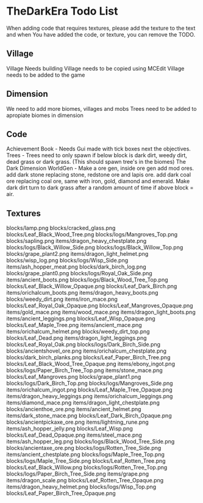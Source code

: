 # TheDarkEra Todo List
When adding code that requires textures, please add the texture to the text and when You have added the code, or texture, you can remove the TODO.

## Village
Village Needs building
Village needs to be copied using MCEdit
Village needs to be added to the game

## Dimension
We need to add more biomes, villages and mobs
Trees need to be added to apropiate biomes in dimension

## Code
Achievement Book - Needs Gui made with tick boxes next the objectives.
Trees - Trees need to only spawn if below block is dark dirt, weedy dirt, dead grass or dark grass. (This should spawn tree's in the biomes)
The Dark Dimension WorldGen - Make a ore gen, inside ore gen add mod ores. add dark stone replacing stone, redstone ore and lapis ore. add dark coal ore replacing coal ore, same with iron, gold, diamond and emerald.
Make dark dirt turn to dark grass after a random amount of time if above block = air.

## Textures
blocks/lamp.png
blocks/cracked_glass.png
blocks/Leaf_Black_Wood_Tree.png
blocks/logs/Mangroves_Top.png
blocks/sapling.png
items/dragon_heavy_chestplate.png
blocks/logs/Black_Willow_Side.png
blocks/logs/Black_Willow_Top.png
blocks/grape_plant2.png
items/dragon_light_helmet.png
blocks/wisp_log.png
blocks/logs/Wisp_Side.png
items/ash_hopper_meat.png
blocks/dark_birch_log.png
blocks/grape_plant0.png
blocks/logs/Royal_Oak_Side.png
items/ancient_boots.png
blocks/logs/Black_Wood_Tree_Top.png
blocks/Leaf_Black_Willow_Opaque.png
blocks/Leaf_Dark_Birch.png
items/orichalcum_boots.png
items/dragon_heavy_boots.png
blocks/weedy_dirt.png
items/iron_mace.png
blocks/Leaf_Royal_Oak_Opaque.png
blocks/Leaf_Mangroves_Opaque.png
items/gold_mace.png
items/wood_mace.png
items/dragon_light_boots.png
items/ancient_leggings.png
blocks/Leaf_Wisp_Opaque.png
blocks/Leaf_Maple_Tree.png
items/ancient_mace.png
items/orichalcum_helmet.png
blocks/weedy_dirt_top.png
blocks/Leaf_Dead.png
items/dragon_light_leggings.png
blocks/Leaf_Royal_Oak.png
blocks/logs/Dark_Birch_Side.png
blocks/ancientshovel_ore.png
items/orichalcum_chestplate.png
blocks/dark_birch_planks.png
blocks/Leaf_Paper_Birch_Tree.png
blocks/Leaf_Black_Wood_Tree_Opaque.png
items/ebony_ingot.png
blocks/logs/Paper_Birch_Tree_Top.png
items/stone_mace.png
blocks/Leaf_Mangroves.png
blocks/grape_plant1.png
blocks/logs/Dark_Birch_Top.png
blocks/logs/Mangroves_Side.png
items/orichalcum_ingot.png
blocks/Leaf_Maple_Tree_Opaque.png
items/dragon_heavy_leggings.png
items/orichalcum_leggings.png
items/diamond_mace.png
items/dragon_light_chestplate.png
blocks/ancienthoe_ore.png
items/ancient_helmet.png
items/dark_stone_mace.png
blocks/Leaf_Dark_Birch_Opaque.png
blocks/ancientpickaxe_ore.png
items/lightning_rune.png
items/ash_hopper_jelly.png
blocks/Leaf_Wisp.png
blocks/Leaf_Dead_Opaque.png
items/steel_mace.png
items/ash_hopper_leg.png
blocks/logs/Black_Wood_Tree_Side.png
blocks/ancientaxe_ore.png
blocks/logs/Rotten_Tree_Side.png
items/ancient_chestplate.png
blocks/logs/Maple_Tree_Top.png
blocks/logs/Maple_Tree_Side.png
blocks/Leaf_Rotten_Tree.png
blocks/Leaf_Black_Willow.png
blocks/logs/Rotten_Tree_Top.png
blocks/logs/Paper_Birch_Tree_Side.png
items/grape.png
items/dragon_scale.png
blocks/Leaf_Rotten_Tree_Opaque.png
items/dragon_heavy_helmet.png
blocks/logs/Wisp_Top.png
blocks/Leaf_Paper_Birch_Tree_Opaque.png
